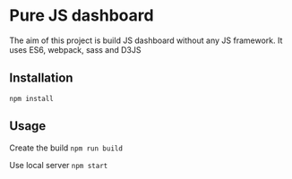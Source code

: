 # Pure JS dashboard
The aim of this project is build JS dashboard without any JS framework. It uses ES6, webpack, sass and D3JS

## Installation

`npm install`

## Usage

Create the build
`npm run build`

Use local server
`npm start`